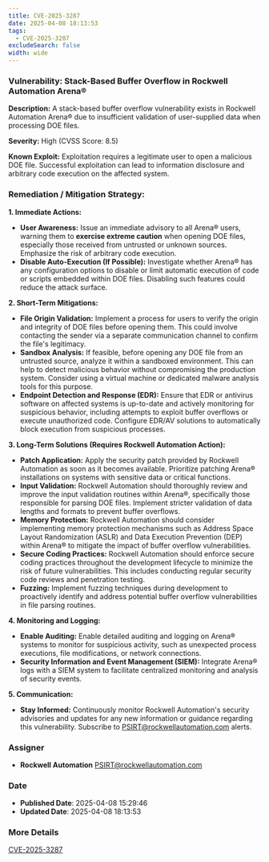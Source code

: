 ```yaml
---
title: CVE-2025-3287
date: 2025-04-08 18:13:53
tags:
  - CVE-2025-3287
excludeSearch: false
width: wide
---
```


### Vulnerability: Stack-Based Buffer Overflow in Rockwell Automation Arena®

**Description:** A stack-based buffer overflow vulnerability exists in Rockwell Automation Arena® due to insufficient validation of user-supplied data when processing DOE files.

**Severity:** High (CVSS Score: 8.5)

**Known Exploit:** Exploitation requires a legitimate user to open a malicious DOE file. Successful exploitation can lead to information disclosure and arbitrary code execution on the affected system.

### Remediation / Mitigation Strategy:

**1. Immediate Actions:**

*   **User Awareness:** Issue an immediate advisory to all Arena® users, warning them to **exercise extreme caution** when opening DOE files, especially those received from untrusted or unknown sources. Emphasize the risk of arbitrary code execution.
*   **Disable Auto-Execution (If Possible):** Investigate whether Arena® has any configuration options to disable or limit automatic execution of code or scripts embedded within DOE files. Disabling such features could reduce the attack surface.

**2. Short-Term Mitigations:**

*   **File Origin Validation:** Implement a process for users to verify the origin and integrity of DOE files before opening them.  This could involve contacting the sender via a separate communication channel to confirm the file's legitimacy.
*   **Sandbox Analysis:** If feasible, before opening any DOE file from an untrusted source, analyze it within a sandboxed environment. This can help to detect malicious behavior without compromising the production system. Consider using a virtual machine or dedicated malware analysis tools for this purpose.
*   **Endpoint Detection and Response (EDR):** Ensure that EDR or antivirus software on affected systems is up-to-date and actively monitoring for suspicious behavior, including attempts to exploit buffer overflows or execute unauthorized code.  Configure EDR/AV solutions to automatically block execution from suspicious processes.

**3. Long-Term Solutions (Requires Rockwell Automation Action):**

*   **Patch Application:**  Apply the security patch provided by Rockwell Automation as soon as it becomes available.  Prioritize patching Arena® installations on systems with sensitive data or critical functions.
*   **Input Validation:**  Rockwell Automation should thoroughly review and improve the input validation routines within Arena®, specifically those responsible for parsing DOE files. Implement stricter validation of data lengths and formats to prevent buffer overflows.
*   **Memory Protection:**  Rockwell Automation should consider implementing memory protection mechanisms such as Address Space Layout Randomization (ASLR) and Data Execution Prevention (DEP) within Arena® to mitigate the impact of buffer overflow vulnerabilities.
*   **Secure Coding Practices:**  Rockwell Automation should enforce secure coding practices throughout the development lifecycle to minimize the risk of future vulnerabilities. This includes conducting regular security code reviews and penetration testing.
*   **Fuzzing:** Implement fuzzing techniques during development to proactively identify and address potential buffer overflow vulnerabilities in file parsing routines.

**4. Monitoring and Logging:**

*   **Enable Auditing:** Enable detailed auditing and logging on Arena® systems to monitor for suspicious activity, such as unexpected process executions, file modifications, or network connections.
*   **Security Information and Event Management (SIEM):**  Integrate Arena® logs with a SIEM system to facilitate centralized monitoring and analysis of security events.

**5. Communication:**

*   **Stay Informed:**  Continuously monitor Rockwell Automation's security advisories and updates for any new information or guidance regarding this vulnerability. Subscribe to PSIRT@rockwellautomation.com alerts.

### Assigner
- **Rockwell Automation** <PSIRT@rockwellautomation.com>

### Date
- **Published Date**: 2025-04-08 15:29:46
- **Updated Date**: 2025-04-08 18:13:53

### More Details
[CVE-2025-3287](https://www.cvedetails.com/cve/CVE-2025-3287)